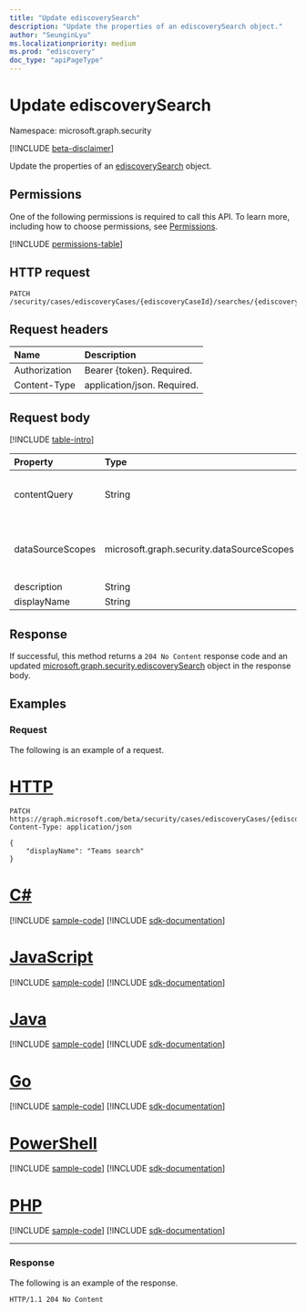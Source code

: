 ```yaml
---
title: "Update ediscoverySearch"
description: "Update the properties of an ediscoverySearch object."
author: "SeunginLyu"
ms.localizationpriority: medium
ms.prod: "ediscovery"
doc_type: "apiPageType"
---
```


# Update ediscoverySearch
Namespace: microsoft.graph.security

[!INCLUDE [beta-disclaimer](../../includes/beta-disclaimer.md)]

Update the properties of an [ediscoverySearch](../resources/security-ediscoverysearch.md) object.

## Permissions
One of the following permissions is required to call this API. To learn more, including how to choose permissions, see [Permissions](/graph/permissions-reference).

<!-- { "blockType": "permissions", "name": "security_ediscoverysearch_update" } -->
[!INCLUDE [permissions-table](../includes/permissions/security-ediscoverysearch-update-permissions.md)]

## HTTP request

<!-- {
  "blockType": "ignored"
}
-->
``` http
PATCH /security/cases/ediscoveryCases/{ediscoveryCaseId}/searches/{ediscoverySearchId}
```

## Request headers
|Name|Description|
|:---|:---|
|Authorization|Bearer {token}. Required.|
|Content-Type|application/json. Required.|

## Request body
[!INCLUDE [table-intro](../../includes/update-property-table-intro.md)]


|Property|Type|Description|
|:---|:---|:---|
|contentQuery|String|The query string in KQL (Keyword Query Language) query. For details, see [Keyword queries and search conditions for Content Search and eDiscovery](/microsoft-365/compliance/keyword-queries-and-search-conditions).  You can refine searches by using fields paired with values; for example, `subject:"Quarterly Financials" AND Date>=06/01/2016 AND Date<=07/01/2016`.|
|dataSourceScopes|microsoft.graph.security.dataSourceScopes|When specified, the collection will span across a service for an entire workload. Possible values are: `none`,`allTenantMailboxes`,`allTenantSites`,`allCaseCustodians`,`allCaseNoncustodialDataSources`. **Note:** Either one custodian or specifying dataSourceScope is required when you create a source collection.|
|description|String|The description of the **eDiscovery search**.|
|displayName|String|The display name of the **eDiscovery search**.|


## Response

If successful, this method returns a `204 No Content` response code and an updated [microsoft.graph.security.ediscoverySearch](../resources/security-ediscoverysearch.md) object in the response body.

## Examples

### Request
The following is an example of a request.

# [HTTP](#tab/http)
<!-- {
  "blockType": "request",
  "name": "update_ediscoverysearch"
}
-->
``` http
PATCH https://graph.microsoft.com/beta/security/cases/ediscoveryCases/{ediscoveryCaseId}/searches/{ediscoverySearchId}
Content-Type: application/json

{
    "displayName": "Teams search"
}
```

# [C#](#tab/csharp)
[!INCLUDE [sample-code](../includes/snippets/csharp/update-ediscoverysearch-csharp-snippets.md)]
[!INCLUDE [sdk-documentation](../includes/snippets/snippets-sdk-documentation-link.md)]

# [JavaScript](#tab/javascript)
[!INCLUDE [sample-code](../includes/snippets/javascript/update-ediscoverysearch-javascript-snippets.md)]
[!INCLUDE [sdk-documentation](../includes/snippets/snippets-sdk-documentation-link.md)]

# [Java](#tab/java)
[!INCLUDE [sample-code](../includes/snippets/java/update-ediscoverysearch-java-snippets.md)]
[!INCLUDE [sdk-documentation](../includes/snippets/snippets-sdk-documentation-link.md)]

# [Go](#tab/go)
[!INCLUDE [sample-code](../includes/snippets/go/update-ediscoverysearch-go-snippets.md)]
[!INCLUDE [sdk-documentation](../includes/snippets/snippets-sdk-documentation-link.md)]

# [PowerShell](#tab/powershell)
[!INCLUDE [sample-code](../includes/snippets/powershell/update-ediscoverysearch-powershell-snippets.md)]
[!INCLUDE [sdk-documentation](../includes/snippets/snippets-sdk-documentation-link.md)]

# [PHP](#tab/php)
[!INCLUDE [sample-code](../includes/snippets/php/update-ediscoverysearch-php-snippets.md)]
[!INCLUDE [sdk-documentation](../includes/snippets/snippets-sdk-documentation-link.md)]

---

### Response
The following is an example of the response.

<!-- {
  "blockType": "response",
  "truncated": true
}
-->
``` http
HTTP/1.1 204 No Content
```
